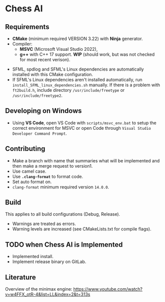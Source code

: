 # Chess AI

## Requirements
* **CMake** (minimum required VERSION 3.22) with **Ninja** generator.
* Compiler:
    - **MSVC** (Microsoft Visual Studio 2022),
    - **g++** with C++ 17  support. **WIP** (should work, but was not checked for most recent verison).
- SFML, spdlog and SFML's Linux dependencies are automatically installed with this CMake configuration.
- If SFML's Linux dependencies aren't installed automatically, run `install_SFML_linux_dependencies.sh` manually. If there is a problem with `ft2build.h`, include directory `/usr/include/freetype` or `/usr/include/freetype2`.


## Developing on Windows
- Using **VS Code**, open VS Code with `scripts/msvc_env.bat` to setup the correct environment for MSVC or open Code through `Visual Studio Developer Command Prompt`.

## Contributing
- Make a branch with name that summaries what will be implemented and then make a merge request
to version1.
- Use camel case.
- Use **`.clang-format`** to format code.
- Set auto format on.
- `clang-format` minimum required version `14.0.0`.

## Build
This applies to all build configurations (Debug, Release).
- Warnings are treated as errors.
- Warning levels are increased (see CMakeLists.txt for compile flags).

## TODO when Chess AI is Implemented
- Implemented install.
- Implement release binary on GitLab.

## Literature
Overview of the minimax engine: https://www.youtube.com/watch?v=w4FFX_otR-4&list=LL&index=2&t=313s

